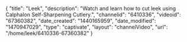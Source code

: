 {
    "title": "Leek",
    "description": "Watch and learn how to cut leek using Calphalon Self-Sharpening Cutlery.",
    "channelid": "6410336",
    "videoid": "67360382",
    "date_created": "1440165959",
    "date_modified": "1470947029",
    "type": "captivate",
    "layout": "channelVideo",
    "url": "\/home\/leek\/6410336-67360382"
}